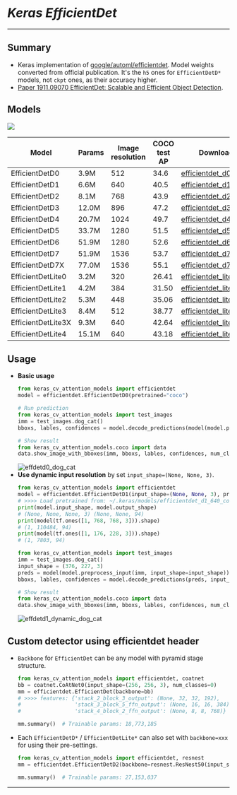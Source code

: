 # ___Keras EfficientDet___
***

## Summary
  - Keras implementation of [google/automl/efficientdet](https://github.com/google/automl/tree/master/efficientdet). Model weights converted from official publication. It's the `h5` ones for `EfficientDetD*` models, not `ckpt` ones, as their accuracy higher.
  - [Paper 1911.09070 EfficientDet: Scalable and Efficient Object Detection](https://arxiv.org/pdf/1911.09070.pdf).

## Models
  ![](https://user-images.githubusercontent.com/5744524/151656702-9fb68cf6-e4ce-42b5-a488-80807cc66e56.png)

  | Model              | Params | Image resolution | COCO test AP | Download |
  | ------------------ | ------ | ---------------- | ------------ | -------- |
  | EfficientDetD0     | 3.9M   | 512              | 34.6         | [efficientdet_d0.h5](https://github.com/leondgarse/keras_cv_attention_models/releases/download/efficientdet/efficientdet_d0_512_coco.h5) |
  | EfficientDetD1     | 6.6M   | 640              | 40.5         | [efficientdet_d1.h5](https://github.com/leondgarse/keras_cv_attention_models/releases/download/efficientdet/efficientdet_d1_640_coco.h5) |
  | EfficientDetD2     | 8.1M   | 768              | 43.9         | [efficientdet_d2.h5](https://github.com/leondgarse/keras_cv_attention_models/releases/download/efficientdet/efficientdet_d2_768_coco.h5) |
  | EfficientDetD3     | 12.0M  | 896              | 47.2         | [efficientdet_d3.h5](https://github.com/leondgarse/keras_cv_attention_models/releases/download/efficientdet/efficientdet_d3_896_coco.h5) |
  | EfficientDetD4     | 20.7M  | 1024             | 49.7         | [efficientdet_d4.h5](https://github.com/leondgarse/keras_cv_attention_models/releases/download/efficientdet/efficientdet_d4_1024_coco.h5) |
  | EfficientDetD5     | 33.7M  | 1280             | 51.5         | [efficientdet_d5.h5](https://github.com/leondgarse/keras_cv_attention_models/releases/download/efficientdet/efficientdet_d5_1280_coco.h5) |
  | EfficientDetD6     | 51.9M  | 1280             | 52.6         | [efficientdet_d6.h5](https://github.com/leondgarse/keras_cv_attention_models/releases/download/efficientdet/efficientdet_d6_1280_coco.h5) |
  | EfficientDetD7     | 51.9M  | 1536             | 53.7         | [efficientdet_d7.h5](https://github.com/leondgarse/keras_cv_attention_models/releases/download/efficientdet/efficientdet_d7_1536_coco.h5) |
  | EfficientDetD7X    | 77.0M  | 1536             | 55.1         | [efficientdet_d7x.h5](https://github.com/leondgarse/keras_cv_attention_models/releases/download/efficientdet/efficientdet_d7x_1536_coco.h5) |
  | EfficientDetLite0  | 3.2M   | 320              | 26.41        | [efficientdet_lite0.h5](https://github.com/leondgarse/keras_cv_attention_models/releases/download/efficientdet/efficientdet_lite0_320_coco.h5) |
  | EfficientDetLite1  | 4.2M   | 384              | 31.50        | [efficientdet_lite1.h5](https://github.com/leondgarse/keras_cv_attention_models/releases/download/efficientdet/efficientdet_lite1_384_coco.h5) |
  | EfficientDetLite2  | 5.3M   | 448              | 35.06        | [efficientdet_lite2.h5](https://github.com/leondgarse/keras_cv_attention_models/releases/download/efficientdet/efficientdet_lite2_448_coco.h5) |
  | EfficientDetLite3  | 8.4M   | 512              | 38.77        | [efficientdet_lite3.h5](https://github.com/leondgarse/keras_cv_attention_models/releases/download/efficientdet/efficientdet_lite3_512_coco.h5) |
  | EfficientDetLite3X | 9.3M   | 640              | 42.64        | [efficientdet_lite3x.h5](https://github.com/leondgarse/keras_cv_attention_models/releases/download/efficientdet/efficientdet_lite3x_640_coco.h5) |
  | EfficientDetLite4  | 15.1M  | 640              | 43.18        | [efficientdet_lite4.h5](https://github.com/leondgarse/keras_cv_attention_models/releases/download/efficientdet/efficientdet_lite4_640_coco.h5) |
## Usage
  - **Basic usage**
    ```py
    from keras_cv_attention_models import efficientdet
    model = efficientdet.EfficientDetD0(pretrained="coco")

    # Run prediction
    from keras_cv_attention_models import test_images
    imm = test_images.dog_cat()
    bboxs, lables, confidences = model.decode_predictions(model(model.preprocess_input(imm)))[0]

    # Show result
    from keras_cv_attention_models.coco import data
    data.show_image_with_bboxes(imm, bboxs, lables, confidences, num_classes=90)
    ```
    ![effdetd0_dog_cat](https://user-images.githubusercontent.com/5744524/151114104-b8e0d625-66b5-4ccd-89cb-fe3c47dbf1a7.png)
  - **Use dynamic input resolution** by set `input_shape=(None, None, 3)`.
    ```py
    from keras_cv_attention_models import efficientdet
    model = efficientdet.EfficientDetD1(input_shape=(None, None, 3), pretrained="coco")
    # >>>> Load pretrained from: ~/.keras/models/efficientdet_d1_640_coco.h5
    print(model.input_shape, model.output_shape)
    # (None, None, None, 3) (None, None, 94)
    print(model(tf.ones([1, 768, 768, 3])).shape)
    # (1, 110484, 94)
    print(model(tf.ones([1, 176, 228, 3])).shape)
    # (1, 7803, 94)

    from keras_cv_attention_models import test_images
    imm = test_images.dog_cat()
    input_shape = (376, 227, 3)
    preds = model(model.preprocess_input(imm, input_shape=input_shape))
    bboxs, lables, confidences = model.decode_predictions(preds, input_shape=input_shape)[0]

    # Show result
    from keras_cv_attention_models.coco import data
    data.show_image_with_bboxes(imm, bboxs, lables, confidences, num_classes=90)
    ```
    ![effdetd1_dynamic_dog_cat](https://user-images.githubusercontent.com/5744524/153983911-2299efad-3b42-46b9-88c8-92c3b6e4e091.png)
## Custom detector using efficientdet header
  - `Backbone` for `EfficientDet` can be any model with pyramid stage structure.
    ```py
    from keras_cv_attention_models import efficientdet, coatnet
    bb = coatnet.CoAtNet0(input_shape=(256, 256, 3), num_classes=0)
    mm = efficientdet.EfficientDet(backbone=bb)
    # >>>> features: {'stack_2_block_3_output': (None, 32, 32, 192),
    #                 'stack_3_block_5_ffn_output': (None, 16, 16, 384),
    #                 'stack_4_block_2_ffn_output': (None, 8, 8, 768)}

    mm.summary()  # Trainable params: 18,773,185
    ```
  - Each `EfficientDetD*` / `EfficientDetLite*` can also set with `backbone=xxx` for using their pre-settings.
    ```py
    from keras_cv_attention_models import efficientdet, resnest
    mm = efficientdet.EfficientDetD2(backbone=resnest.ResNest50(input_shape=(384, 384, 3), num_classes=0), pretrained=None)

    mm.summary()  # Trainable params: 27,153,037
    ```
***
